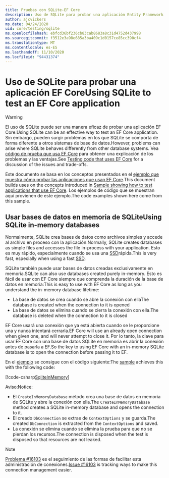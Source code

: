 ```yaml
---
title: Pruebas con SQLite-EF Core
description: Uso de SQLite para probar una aplicación Entity Framework Core
author: ajcvickers
ms.date: 04/24/2020
uid: core/testing/sqlite
ms.openlocfilehash: ebfcd36bf236cb83cab8683a8c31d4752d437998
ms.sourcegitcommit: f3512e3a98e685a3ba409c1d0157ce85cc390cf4
ms.translationtype: MT
ms.contentlocale: es-ES
ms.lasthandoff: 11/10/2020
ms.locfileid: "94431374"
---
```

# <a name="using-sqlite-to-test-an-ef-core-application"></a><span data-ttu-id="15244-103">Uso de SQLite para probar una aplicación EF Core</span><span class="sxs-lookup"><span data-stu-id="15244-103">Using SQLite to test an EF Core application</span></span>

> [!WARNING]
> <span data-ttu-id="15244-104">El uso de SQLite puede ser una manera eficaz de probar una aplicación EF Core.</span><span class="sxs-lookup"><span data-stu-id="15244-104">Using SQLite can be an effective way to test an EF Core application.</span></span>
> <span data-ttu-id="15244-105">Sin embargo, pueden surgir problemas en los que SQLite se comporta de forma diferente a otros sistemas de base de datos.</span><span class="sxs-lookup"><span data-stu-id="15244-105">However, problems can arise where SQLite behaves differently from other database systems.</span></span>
> <span data-ttu-id="15244-106">Vea [código de prueba que usa EF Core](xref:core/testing/index) para obtener una explicación de los problemas y las ventajas.</span><span class="sxs-lookup"><span data-stu-id="15244-106">See [Testing code that uses EF Core](xref:core/testing/index) for a discussion of the issues and trade-offs.</span></span>  

<span data-ttu-id="15244-107">Este documento se basa en los conceptos presentados en el [ejemplo que muestra cómo probar las aplicaciones que usan EF Core](xref:core/testing/testing-sample).</span><span class="sxs-lookup"><span data-stu-id="15244-107">This document builds uses on the concepts introduced in [Sample showing how to test applications that use EF Core](xref:core/testing/testing-sample).</span></span>
<span data-ttu-id="15244-108">Los ejemplos de código que se muestran aquí provienen de este ejemplo.</span><span class="sxs-lookup"><span data-stu-id="15244-108">The code examples shown here come from this sample.</span></span>

## <a name="using-sqlite-in-memory-databases"></a><span data-ttu-id="15244-109">Usar bases de datos en memoria de SQLite</span><span class="sxs-lookup"><span data-stu-id="15244-109">Using SQLite in-memory databases</span></span>

<span data-ttu-id="15244-110">Normalmente, SQLite crea bases de datos como archivos simples y accede al archivo en proceso con la aplicación.</span><span class="sxs-lookup"><span data-stu-id="15244-110">Normally, SQLite creates databases as simple files and accesses the file in-process with your application.</span></span>
<span data-ttu-id="15244-111">Esto es muy rápido, especialmente cuando se usa una [SSD](https://en.wikipedia.org/wiki/Solid-state_drive)rápida.</span><span class="sxs-lookup"><span data-stu-id="15244-111">This is very fast, especially when using a fast [SSD](https://en.wikipedia.org/wiki/Solid-state_drive).</span></span>

<span data-ttu-id="15244-112">SQLite también puede usar bases de datos creadas exclusivamente en memoria.</span><span class="sxs-lookup"><span data-stu-id="15244-112">SQLite can also use databases created purely in-memory.</span></span>
<span data-ttu-id="15244-113">Esto es fácil de usar con EF Core siempre que comprenda la duración de la base de datos en memoria:</span><span class="sxs-lookup"><span data-stu-id="15244-113">This is easy to use with EF Core as long as you understand the in-memory database lifetime:</span></span>

* <span data-ttu-id="15244-114">La base de datos se crea cuando se abre la conexión con ella</span><span class="sxs-lookup"><span data-stu-id="15244-114">The database is created when the connection to it is opened</span></span>
* <span data-ttu-id="15244-115">La base de datos se elimina cuando se cierra la conexión con ella.</span><span class="sxs-lookup"><span data-stu-id="15244-115">The database is deleted when the connection to it is closed</span></span>

<span data-ttu-id="15244-116">EF Core usará una conexión que ya está abierta cuando se le proporcione una y nunca intentará cerrarla.</span><span class="sxs-lookup"><span data-stu-id="15244-116">EF Core will use an already open connection when given one, and will never attempt to close it.</span></span>
<span data-ttu-id="15244-117">Por lo tanto, la clave para usar EF Core con una base de datos SQLite en memoria es abrir la conexión antes de pasarla a EF.</span><span class="sxs-lookup"><span data-stu-id="15244-117">So the key to using EF Core with an in-memory SQLite database is to open the connection before passing it to EF.</span></span>  

<span data-ttu-id="15244-118">En el [ejemplo](xref:core/testing/testing-sample) se consigue con el código siguiente:</span><span class="sxs-lookup"><span data-stu-id="15244-118">The [sample](xref:core/testing/testing-sample) achieves this with the following code:</span></span>

[!code-csharp[SqliteInMemory](../../../samples/core/Miscellaneous/Testing/ItemsWebApi/Tests/SqliteInMemoryItemsControllerTest.cs?name=SqliteInMemory)]

<span data-ttu-id="15244-119">Aviso:</span><span class="sxs-lookup"><span data-stu-id="15244-119">Notice:</span></span>

* <span data-ttu-id="15244-120">El `CreateInMemoryDatabase` método crea una base de datos en memoria de SQLite y abre la conexión con ella.</span><span class="sxs-lookup"><span data-stu-id="15244-120">The `CreateInMemoryDatabase` method creates a SQLite in-memory database and opens the connection to it.</span></span>
* <span data-ttu-id="15244-121">El creado `DbConnection` se extrae de `ContextOptions` y se guarda.</span><span class="sxs-lookup"><span data-stu-id="15244-121">The created `DbConnection` is extracted from the `ContextOptions` and saved.</span></span>
* <span data-ttu-id="15244-122">La conexión se elimina cuando se elimina la prueba para que no se pierdan los recursos.</span><span class="sxs-lookup"><span data-stu-id="15244-122">The connection is disposed when the test is disposed so that resources are not leaked.</span></span>

> [!NOTE]
> <span data-ttu-id="15244-123">[Problema #16103](https://github.com/dotnet/efcore/issues/16103) es el seguimiento de las formas de facilitar esta administración de conexiones.</span><span class="sxs-lookup"><span data-stu-id="15244-123">[Issue #16103](https://github.com/dotnet/efcore/issues/16103) is tracking ways to make this connection management easier.</span></span>
